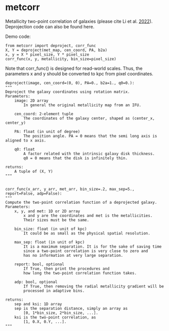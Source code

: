 # metcorr

Metallicity two-point correlation of galaxies (please cite Li et al. [2022](https://ui.adsabs.harvard.edu/abs/2022arXiv220608072L/abstract)). Deprojection code can also be found here.

Demo code:

    from metcorr import deproject, corr_func
    X, Y = deproject(met_map, cen_coord, PA, b2a)
    x, y = X * pixel_size, Y * pixel_size
    corr_func(x, y, metallicity, bin_size=pixel_size)

Note that corr_func() is designed for read-world scales. Thus, the parameters x and y should be converted to kpc from pixel coordinates.

    deproject(image, cen_coord=(0, 0), PA=0., b2a=1., q0=0.):
    """
    Deproject the galaxy coordinates using rotation matrix.
    Parameters:
        image: 2D array
            In general the original metallicity map from an IFU.

        cen_coord: 2-element tuple
            The coordinates of the galaxy center, shaped as (center_x, center_y)

        PA: float (in unit of degree)
            The position angle. PA = 0 means that the semi long axis is aligned to x axis.

        q0: float
            A factor related with the intrinsic galaxy disk thickness.
            q0 = 0 means that the disk is infinitely thin.
    
    returns:
        A tuple of (X, Y)
    """


    corr_func(x_arr, y_arr, met_arr, bin_size=.2, max_sep=5., report=False, adp=False):
    """
    Compute the two-point correlation function of a deprojected galaxy.
    Parameters:
        x, y, and met: 1D or 2D array
            x and y are the coordinates and met is the metallicities.
            Their sizes must be the same.

        bin_size: float (in unit of kpc)
            It could be as small as the physical spatial resolution.

        max_sep: float (in unit of kpc)
            It is a maximum separation. It is for the sake of saving time
            since a two-point correlation is very close to zero and
            has no information at very large separation.

        report: bool, optional
            If True, then print the procedures and
            how long the two-point correlation function takes.

        adp: bool, optional
            If True, then removing the radial metallicity gradient will be
            processed in adaptive bins.

    returns:
        sep and ksi: 1D array
        sep is the separation distance, simply an array as
            [0, 1*bin_size, 2*bin_size, ...].
        ksi is the two-point correlation, as
            [1, 0.X, 0.Y, ...].
    """
